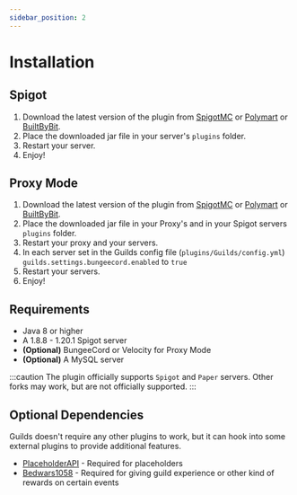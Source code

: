 ```yaml
---
sidebar_position: 2
---
```


# Installation

## Spigot

1. Download the latest version of the plugin from [SpigotMC](https://www.spigotmc.org/resources/110931/)
   or [Polymart](https://polymart.org/r/2915) or [BuiltByBit](https://builtbybit.com/resources/27980/).
2. Place the downloaded jar file in your server's `plugins` folder.
3. Restart your server.
4. Enjoy!

## Proxy Mode

1. Download the latest version of the plugin from [SpigotMC](https://www.spigotmc.org/resources/110931/)
   or [Polymart](https://polymart.org/r/2915) or [BuiltByBit](https://builtbybit.com/resources/27980/).
2. Place the downloaded jar file in your Proxy's and in your Spigot servers `plugins` folder.
3. Restart your proxy and your servers.
4. In each server set in the Guilds config file (`plugins/Guilds/config.yml`) `guilds.settings.bungeecord.enabled`
   to `true`
5. Restart your servers.
6. Enjoy!

## Requirements

- Java 8 or higher
- A 1.8.8 - 1.20.1 Spigot server
- **(Optional)** BungeeCord or Velocity for Proxy Mode
- **(Optional)** A MySQL server

:::caution
The plugin officially supports `Spigot` and `Paper` servers. Other forks may work, but are not officially supported.
:::

## Optional Dependencies

Guilds doesn't require any other plugins to work, but it can hook into some external plugins to provide additional
features.

- [PlaceholderAPI](https://www.spigotmc.org/resources/placeholderapi.6245/) - Required for placeholders
- [Bedwars1058](https://polymart.org/resource/bedwars1058.1152) - Required for giving guild experience or other kind of rewards on
  certain events

